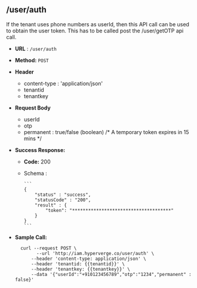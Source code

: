 ## /user/auth

If the tenant uses phone numbers as userId, then this API call can be used to obtain the user token. This has to be called post the /user/getOTP api call.

* **URL** : `/user/auth`
  
* **Method:** `POST`

* **Header**
	
	- content-type : 'application/json'
	- tenantid 
	- tenantkey
	
* **Request Body**

	- userId
	- otp 
	- permanent : true/false (boolean) /\* A temporary token expires in 15 mins \*/
  
* **Success Response:**

  * **Code:** 200 <br />
  * Schema : 
		
		```	
		{
			"status" : "success",
			"statusCode" : "200",
			"result" : {
				"token": "*************************************"
			}
		}
		```
	

* **Sample Call:**

   	
    	curl --request POST \
  			  --url 'http://iam.hyperverge.co/user/auth' \
            --header 'content-type: application/json' \
            --header 'tenantid: {{tenantid}}' \
            --header 'tenantkey: {{tenantkey}}' \
            --data '{"userId":"+910123456789","otp":"1234","permanent" : false}'
    	
    	
